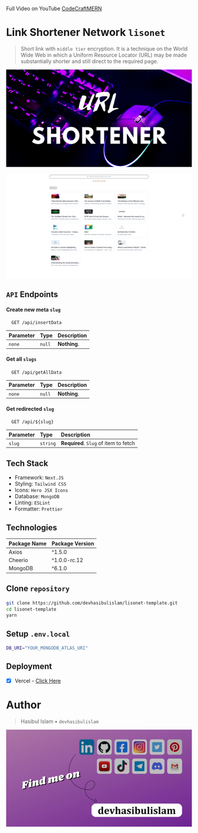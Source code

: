 Full Video on YouTube [CodeCraftMERN](https://youtu.be/5Hh2RwhlreY?si=DOQ67BNcS4BvaIbB)

# Link Shortener Network `lisonet`

> Short link with `middle tier` encryption. It is a technique on the World Wide Web in which a Uniform Resource Locator (URL) may be made substantially shorter and still direct to the required page.

![lisonet](https://github.com/devhasibulislam/lisonet-template/blob/master/public/url-shortener.png?raw=true)

![lisonet-overview](https://github.com/devhasibulislam/lisonet-template/blob/master/public/url-shortener-overview.png?raw=true)

## `API` Endpoints

#### Create new meta `slug`

```http
  GET /api/insertData
```

| Parameter | Type   | Description  |
| :-------- | :----- | :----------- |
| `none`    | `null` | **Nothing**. |

#### Get all `slugs`

```http
  GET /api/getAllData
```

| Parameter | Type   | Description  |
| :-------- | :----- | :----------- |
| `none`    | `null` | **Nothing**. |

#### Get redirected `slug`

```http
  GET /api/${slug}
```

| Parameter | Type     | Description                           |
| :-------- | :------- | :------------------------------------ |
| `slug`    | `string` | **Required**. `Slug` of item to fetch |

## Tech Stack

- Framework: `Next.JS`
- Styling: `Tailwind CSS`
- Icons: `Hero JSX Icons`
- Database: `MongoDB`
- Linting: `ESLint`
- Formatter: `Prettier`

## Technologies

| Package Name | Package Version |
| ------------ | --------------- |
| Axios        | ^1.5.0          |
| Cheerio      | ^1.0.0-rc.12    |
| MongoDB      | ^6.1.0          |

## Clone `repository`

```bash
git clone https://github.com/devhasibulislam/lisonet-template.git
cd lisonet-template
yarn
```

## Setup `.env.local`

```bash
DB_URI="YOUR_MONGODB_ATLAS_URI"
```

## Deployment

- [x] Vercel - [Click Here](https://lisonet-template.vercel.app)

# Author

> Hasibul Islam • `devhasibulislam`

![devhasibulislam](https://github.com/devhasibulislam/lisonet-template/blob/master/public/social-links.png?raw=true)
